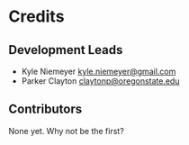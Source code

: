 # Credits

## Development Leads

* Kyle Niemeyer <kyle.niemeyer@gmail.com>
* Parker Clayton <claytonp@oregonstate.edu>

## Contributors

None yet. Why not be the first?
